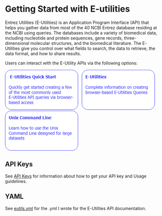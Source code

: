 # Getting Started with E-utilities

Entrez Utilities (E-Utilities) is an Application Program Interface (API) that helps you gather data from most of the 40 NCBI Entrez database residing at the NCBI using queries. The databases include a variety of biomedical data, including nucleotide and protein sequences, gene records, three-dimensional molecular structures, and the biomedical literature.  The E-Utilities give you control over what fields to search, the data to retrieve, the data format, and how to share results. 

Users can interact with the E-Utility APIs via the following options:

[![E-Utilities Quick Start](access/images/quickstart.png)](./access/quickstart.md) &nbsp;    [![E-Utilities](./images/eutilities.png)](eutils/eutils_home.md) &nbsp;[![Unix Command Line](access/images/unix-command-line.png)](./access/commandline.md)



## API Keys

See [API Keys](https://github.com/jenpetsmit/eutilities/blob/main/access/api_key.md) for information about how to get your API key and Usage guidelines.

## YAML

See [eutils.yml](./eutils/yml.md) for the .yml I wrote for the E-Utilties API documentation.






